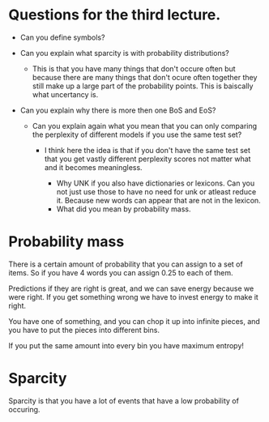 # Questions for the third lecture.

- Can you define symbols?

- Can you explain what sparcity is with probability distributions? 
	- This is that you have many things that don't occure often but because there are many things that don't ocure often together they still make up a large part of the probability points. This is baiscally what uncertancy is.  

- Can you explain why there is more then one BoS and EoS?

	- Can you explain again what you mean that you can only comparing the perplexity of different models if you use the same test set? 
		- I think here the idea is that if you don't have the same test set that you get vastly different perplexity scores not matter what and it becomes meaningless. 
		
		  - Why UNK if you also have dictionaries or lexicons. Can you not just use those to have no need for unk or atleast reduce it. Because new words can appear that are not in the lexicon. 
		  - What did you mean by probability mass. 


# Probability mass
There is a certain amount of probability that you can assign to a set of items. So if you have 4 words you can assign 0.25 to each of them. 

Predictions if they are right is great, and we can save energy because we were right. If you get something wrong we have to invest energy to make it right. 

You have one of something, and you can chop it up into infinite pieces, and you have to put the pieces into different bins. 

If you put the same amount into every bin you have maximum entropy!

# Sparcity 
Sparcity is that you have a lot of events that have a low probability of occuring. 

